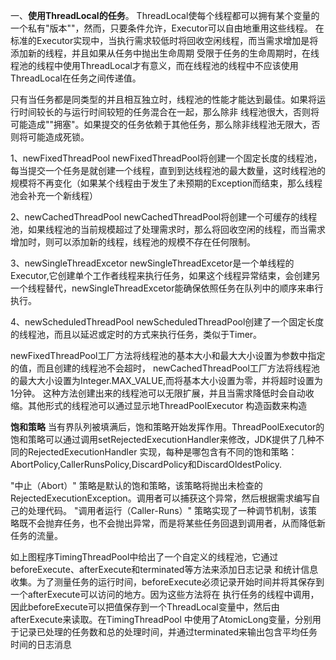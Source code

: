 一、**使用ThreadLocal的任务**。
    ThreadLocal使每个线程都可以拥有某个变量的一个私有"版本""，然而，只要条件允许，Executor可以自由地重用这些线程。
    在标准的Executor实现中，当执行需求较低时将回收空闲线程，而当需求增加是将添加新的线程，并且如果从任务中抛出生命周期
    受限于任务的生命周期时，在线程池的线程中使用ThreadLocal才有意义，而在线程池的线程中不应该使用ThreadLocal在任务之间传递值。
    
只有当任务都是同类型的并且相互独立时，线程池的性能才能达到最佳。如果将运行时间较长的与运行时间较短的任务混合在一起，那么除非
线程池很大，否则将可能造成""拥塞"。如果提交的任务依赖于其他任务，那么除非线程池无限大，否则将可能造成死锁。



  1、newFixedThreadPool  newFixedThreadPool将创建一个固定长度的线程池，每当提交一个任务是就创建一个线程，直到到达线程池的最大数量，这时线程池的规模将不再变化（如果某个线程由于发生了未预期的Exception而结束，那么线程池会补充一个新线程）

  2、newCachedThreadPool newCachedThreadPool将创建一个可缓存的线程池，如果线程池的当前规模超过了处理需求时，那么将回收空闲的线程，而当需求增加时，则可以添加新的线程，线程池的规模不存在任何限制。
  
  3、newSingleThreadExcetor newSingleThreadExcetor是一个单线程的Executor,它创建单个工作者线程来执行任务，如果这个线程异常结束，会创建另一个线程替代，newSingleThreadExcetor能确保依照任务在队列中的顺序来串行执行。
  
  4、newScheduledThreadPool newScheduledThreadPool创建了一个固定长度的线程池，而且以延迟或定时的方式来执行任务，类似于Timer。

newFixedThreadPool工厂方法将线程池的基本大小和最大大小设置为参数中指定的值，而且创建的线程池不会超时，
newCachedThreadPool工厂方法将线程池的最大大小设置为Integer.MAX_VALUE,而将基本大小设置为零，并将超时设置为1分钟。
这种方法创建出来的线程池可以无限扩展，并且当需求降低时会自动收缩。其他形式的线程池可以通过显示地ThreadPoolExecutor
构造函数来构造

**饱和策略**
当有界队列被填满后，饱和策略开始发挥作用。ThreadPoolExecutor的饱和策略可以通过调用setRejectedExecutionHandler来修改，JDK提供了几种不同的RejectedExecutionHandler
实现，每种是哪包含有不同的饱和策略：AbortPolicy,CallerRunsPolicy,DiscardPolicy和DiscardOldestPolicy.

"中止（Abort）" 策略是默认的饱和策略，该策略将抛出未检查的RejectedExecutionException。调用者可以捕获这个异常，然后根据需求编写自己的处理代码。
"调用者运行（Caller-Runs）" 策略实现了一种调节机制，该策略既不会抛弃任务，也不会抛出异常，而是将某些任务回退到调用者，从而降低新任务的流量。



如上图程序TimingThreadPool中给出了一个自定义的线程池，它通过beforeExecute、afterExecute和terminated等方法来添加日志记录
和统计信息收集。为了测量任务的运行时间，beforeExecute必须记录开始时间并将其保存到一个afterExecute可以访问的地方。因为这些方法将在
执行任务的线程中调用，因此beforeExecute可以把值保存到一个ThreadLocal变量中，然后由afterExecute来读取。在TimingThreadPool
中使用了AtomicLong变量，分别用于记录已处理的任务数和总的处理时间，并通过terminated来输出包含平均任务时间的日志消息
